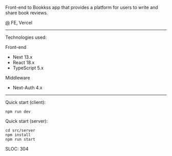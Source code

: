 Front-end to Bookkss app that provides a platform for users to write and share book reviews.

[@](https://bookkss.com) FE, Vercel

---

Technologies used:

Front-end

- Next 13.x
- React 18.x
- TypeScript 5.x

Middleware

- Next-Auth 4.x

---

Quick start (client):

```
npm run dev
```

Quick start (server):

```
cd src/server
npm install
npm run start
```

SLOC: 304
